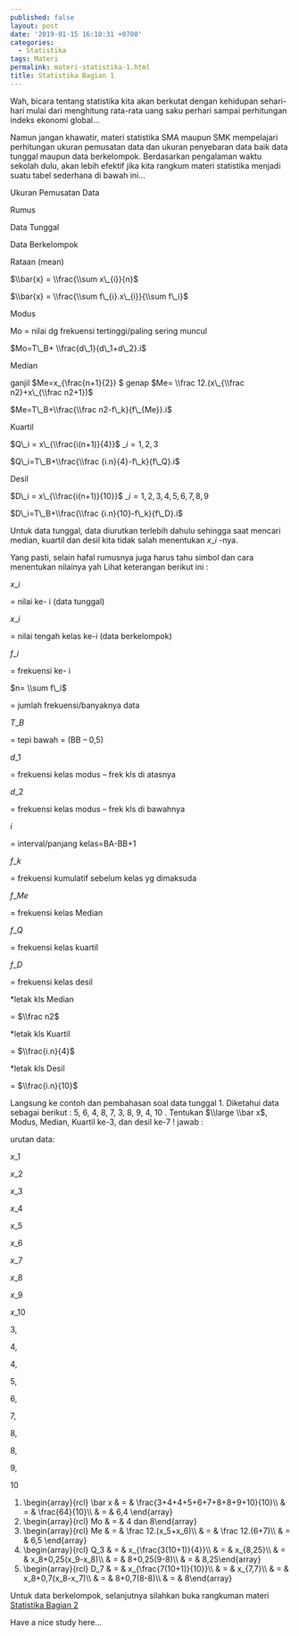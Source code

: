 ```yaml
---
published: false
layout: post
date: '2019-01-15 16:10:31 +0700'
categories:
  - Statistika
tags: Materi
permalink: materi-statistika-1.html
title: Statistika Bagian 1
---
```

Wah, bicara tentang statistika kita akan berkutat dengan kehidupan sehari-hari mulai dari menghitung rata-rata uang saku perhari sampai perhitungan indeks ekonomi global…

Namun jangan khawatir, materi statistika SMA maupun SMK mempelajari perhitungan ukuran pemusatan data dan ukuran penyebaran data baik data tunggal maupun data berkelompok. Berdasarkan pengalaman waktu sekolah dulu, akan lebih efektif jika kita rangkum materi statistika menjadi suatu tabel sederhana di bawah ini…

Ukuran Pemusatan Data

Rumus

Data Tunggal

Data Berkelompok

Rataan (mean)

$\\bar{x} = \\frac{\\sum x\_{i}}{n}$

$\\bar{x} = \\frac{\\sum f\_{i}.x\_{i}}{\\sum f\_i}$

Modus

Mo = nilai dg frekuensi tertinggi/paling sering muncul

$Mo=T\_B+ \\frac{d\_1}{d\_1+d\_2}.i$

Median

ganjil $Me=x\_{\\frac{n+1}{2}} $ genap $Me= \\frac 12.(x\_{\\frac n2}+x\_{\\frac n2+1})$

$Me=T\_B+\\frac{\\frac n2-f\_k}{f\_{Me}}.i$

Kuartil

$Q\_i = x\_{\\frac{i(n+1)}{4}}$ $\_i = 1,2,3$

$Q\_i=T\_B+\\frac{\\frac {i.n}{4}-f\_k}{f\_Q}.i$

Desil

$D\_i = x\_{\\frac{i(n+1)}{10}}$ $\_i =1,2,3,4,5,6,7,8,9$

$D\_i=T\_B+\\frac{\\frac {i.n}{10}-f\_k}{f\_D}.i$

Untuk data tunggal, data diurutkan terlebih dahulu sehingga saat mencari median, kuartil dan desil kita tidak salah menentukan $x\_i$ -nya.

Yang pasti, selain hafal rumusnya juga harus tahu simbol dan cara menentukan nilainya yah Lihat keterangan berikut ini :

$x\_i$

\= nilai ke- i (data tunggal)

$x\_i$

\= nilai tengah kelas ke-i (data berkelompok)

$f\_i$

\= frekuensi ke- i

$n= \\sum f\_i$

\= jumlah frekuensi/banyaknya data

$T\_B$

\= tepi bawah = (BB – 0,5)

$d\_1$

\= frekuensi kelas modus – frek kls di atasnya

$d\_2$

\= frekuensi kelas modus – frek kls di bawahnya

$i$

\= interval/panjang kelas=BA-BB+1

$f\_k$

\= frekuensi kumulatif sebelum kelas yg dimaksuda

$f\_{Me}$

\= frekuensi kelas Median

$f\_Q$

\= frekuensi kelas kuartil

$f\_D$

\= frekuensi kelas desil

\*letak kls Median

\= $\\frac n2$

\*letak kls Kuartil

\= $\\frac{i.n}{4}$

\*letak kls Desil

\= $\\frac{i.n}{10}$

Langsung ke contoh dan pembahasan soal data tunggal 1. Diketahui data sebagai berikut : 5, 6, 4, 8, 7, 3, 8, 9, 4, 10 . Tentukan $\\large \\bar x$, Modus, Median, Kuartil ke-3, dan desil ke-7 ! jawab :

urutan data:

$x\_1$

$x\_2$

$x\_3$

$x\_4$

$x\_5$

$x\_6$

$x\_7$

$x\_8$

$x\_9$

$x\_{10}$

3,

4,

4,

5,

6,

7,

8,

8,

9,

10

1.  \\begin{array}{rcl} \\bar x & = & \\frac{3+4+4+5+6+7+8+8+9+10}{10}\\\\ & = & \\frac{64}{10}\\\\ & = & 6,4 \\end{array}
2.  \\begin{array}{rcl} Mo & = & 4 dan 8\\end{array}
3.  \\begin{array}{rcl} Me & = & \\frac 12.(x\_5+x\_6)\\\\ & = & \\frac 12.(6+7)\\\\ & = & 6,5 \\end{array}
4.  \\begin{array}{rcl} Q\_3 & = & x\_{\\frac{3(10+1)}{4}}\\\\ & = & x\_{8,25}\\\\ & = & x\_8+0,25(x\_9-x\_8)\\\\ & = & 8+0,25(9-8)\\\\ & = & 8,25\\end{array}
5.  \\begin{array}{rcl} D\_7 & = & x\_{\\frac{7(10+1)}{10}}\\\\ & = & x\_{7,7}\\\\ & = & x\_8+0,7(x\_8-x\_7)\\\\ & = & 8+0,7(8-8)\\\\ & = & 8\\end{array}

Untuk data berkelompok, selanjutnya silahkan buka rangkuman materi [Statistika Bagian 2]({{site.baseurl}}/materi-statistika-2.html "Statistika 2")

Have a nice study here…
